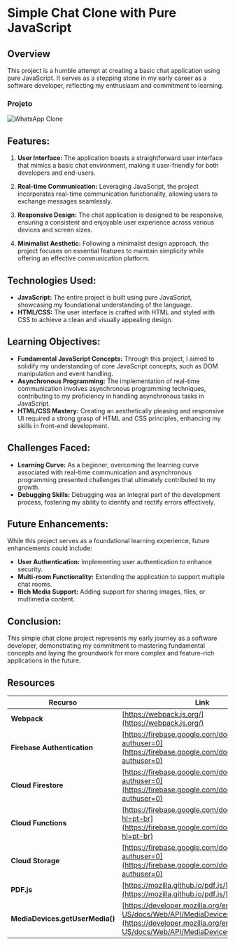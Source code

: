 # Simple Chat Clone with Pure JavaScript

## Overview
This project is a humble attempt at creating a basic chat application using pure JavaScript. It serves as a stepping stone in my early career as a software developer, reflecting my enthusiasm and commitment to learning.


### Projeto
![WhatsApp Clone](https://firebasestorage.googleapis.com/v0/b/hcode-com-br.appspot.com/o/whatsapp.jpg?alt=media&token=5fc78e3b-4871-424f-abfa-b765f2515d0c)


## Features:
1. **User Interface:** The application boasts a straightforward user interface that mimics a basic chat environment, making it user-friendly for both developers and end-users.

2. **Real-time Communication:** Leveraging JavaScript, the project incorporates real-time communication functionality, allowing users to exchange messages seamlessly.

3. **Responsive Design:** The chat application is designed to be responsive, ensuring a consistent and enjoyable user experience across various devices and screen sizes.

4. **Minimalist Aesthetic:** Following a minimalist design approach, the project focuses on essential features to maintain simplicity while offering an effective communication platform.

## Technologies Used:
- **JavaScript:** The entire project is built using pure JavaScript, showcasing my foundational understanding of the language.
- **HTML/CSS:** The user interface is crafted with HTML and styled with CSS to achieve a clean and visually appealing design.

## Learning Objectives:
- **Fundamental JavaScript Concepts:** Through this project, I aimed to solidify my understanding of core JavaScript concepts, such as DOM manipulation and event handling.
- **Asynchronous Programming:** The implementation of real-time communication involves asynchronous programming techniques, contributing to my proficiency in handling asynchronous tasks in JavaScript.
- **HTML/CSS Mastery:** Creating an aesthetically pleasing and responsive UI required a strong grasp of HTML and CSS principles, enhancing my skills in front-end development.

## Challenges Faced:
- **Learning Curve:** As a beginner, overcoming the learning curve associated with real-time communication and asynchronous programming presented challenges that ultimately contributed to my growth.
- **Debugging Skills:** Debugging was an integral part of the development process, fostering my ability to identify and rectify errors effectively.

## Future Enhancements:
While this project serves as a foundational learning experience, future enhancements could include:
- **User Authentication:** Implementing user authentication to enhance security.
- **Multi-room Functionality:** Extending the application to support multiple chat rooms.
- **Rich Media Support:** Adding support for sharing images, files, or multimedia content.

## Conclusion:
This simple chat clone project represents my early journey as a software developer, demonstrating my commitment to mastering fundamental concepts and laying the groundwork for more complex and feature-rich applications in the future.


## Resources

| Recurso                     | Link                                                       |
| ---------------------------- | ---------------------------------------------------------- |
| **Webpack**                  | [https://webpack.js.org/](https://webpack.js.org/)           |
| **Firebase Authentication**  | [https://firebase.google.com/docs/auth/?authuser=0](https://firebase.google.com/docs/auth/?authuser=0) |
| **Cloud Firestore**          | [https://firebase.google.com/docs/firestore/?authuser=0](https://firebase.google.com/docs/firestore/?authuser=0) |
| **Cloud Functions**          | [https://firebase.google.com/docs/functions/?hl=pt-br](https://firebase.google.com/docs/functions/?hl=pt-br) |
| **Cloud Storage**            | [https://firebase.google.com/docs/storage/?authuser=0](https://firebase.google.com/docs/storage/?authuser=0) |
| **PDF.js**                   | [https://mozilla.github.io/pdf.js/](https://mozilla.github.io/pdf.js/) |
| **MediaDevices.getUserMedia()** | [https://developer.mozilla.org/en-US/docs/Web/API/MediaDevices/getUserMedia](https://developer.mozilla.org/en-US/docs/Web/API/MediaDevices/getUserMedia) |

